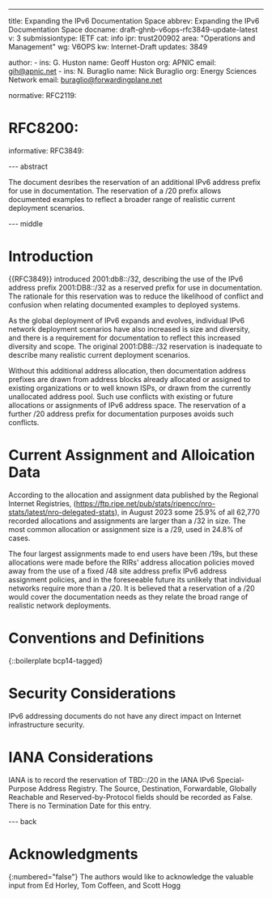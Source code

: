 ---
title: Expanding the IPv6 Documentation Space
abbrev: Expanding the IPv6 Documentation Space
docname: draft-ghnb-v6ops-rfc3849-update-latest
v: 3
submissiontype: IETF
cat: info
ipr: trust200902
area: "Operations and Management"
wg: V6OPS
kw: Internet-Draft
updates: 3849

author:
      -
        ins: G. Huston
        name: Geoff Huston
        org: APNIC
        email: gih@apnic.net
      -
        ins: N. Buraglio
        name: Nick Buraglio
        org: Energy Sciences Network
        email: buraglio@forwardingplane.net

normative:
  RFC2119:
#  RFC8200:
informative:
  RFC3849:

--- abstract

The document desribes the reservation of an additional IPv6 address prefix
for use in documentation. The reservation of a /20 prefix allows documented
examples to reflect a broader range of realistic current deployment
scenarios.

--- middle

# Introduction

{{RFC3849}} introduced 2001:db8::/32, describing the use of the IPv6 address
prefix 2001:DB8::/32 as a reserved prefix for use in documentation. The
rationale for this reservation was to reduce the likelihood of conflict and
confusion when relating documented examples to deployed systems.

As the global deployment of IPv6 expands and evolves, individual IPv6
network deployment scenarios have also increased is size and diversity, and
there is a requirement for documentation to reflect this increased diversity
and scope. The original 2001:DB8::/32 reservation is inadequate to describe
many realistic current deployment scenarios.

Without this additional address allocation, then documentation address
prefixes are drawn from address blocks already allocated or assigned to
existing organizations or to well known ISPs, or drawn from the currently
unallocated address pool. Such use conflicts with existing or future
allocations or assignments of IPv6 address space. The reservation of a
further /20 address prefix for documentation purposes avoids such conflicts.

# Current Assignment and Alloication Data

According to the allocation and assignment data published by the Regional
Internet Registries,
(https://ftp.ripe.net/pub/stats/ripencc/nro-stats/latest/nro-delegated-stats),
in August 2023 some 25.9% of all 62,770 recorded allocations and
assignments are larger than a /32 in size. The most common allocation or
assignment size is a /29, used in 24.8% of cases.

The four largest assignments made to end users have been /19s, but these
allocations were made before the RIRs' address allocation policies moved
away from the use of a fixed /48 site address prefix IPv6 address assignment
policies, and in the foreseeable future its unlikely that individual
networks require more than a /20. It is believed that a reservation of a /20
would cover the documentation needs as they relate the broad range of
realistic network deployments.

# Conventions and Definitions

{::boilerplate bcp14-tagged}

# Security Considerations

IPv6 addressing documents do not have any direct impact on Internet
infrastructure security.

# IANA Considerations

IANA is to record the reservation of TBD::/20 in the IANA IPv6
Special-Purpose Address Registry. The Source, Destination, Forwardable,
Globally Reachable and Reserved-by-Protocol fields should be recorded as
False. There is no Termination Date for this entry.

--- back

# Acknowledgments
{:numbered="false"}
The authors would like to acknowledge the valuable input from Ed Horley, Tom Coffeen, and Scott Hogg
